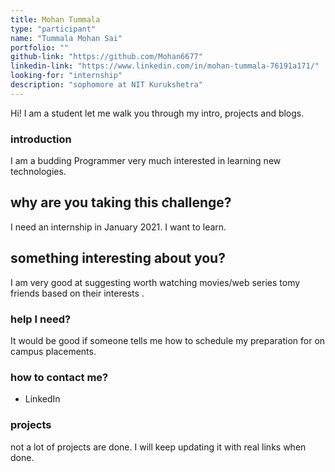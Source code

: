 ```yaml
---
title: Mohan Tummala
type: "participant"
name: "Tummala Mohan Sai"
portfolio: ""
github-link: "https://github.com/Mohan6677"
linkedin-link: "https://www.linkedin.com/in/mohan-tummala-76191a171/"
looking-for: "internship"
description: "sophomore at NIT Kurukshetra"
---
```


Hi! I am a student let me walk you through my intro, projects and blogs.

### introduction

I am a budding Programmer very much interested in learning new technologies.

## why are you taking this challenge?

I need an internship in January 2021.
I want to learn.

## something interesting about you?

I am very good at suggesting worth watching  movies/web series tomy friends based on their interests .

### help I need?

It would be good if someone tells me how to schedule my preparation for on campus placements.

### how to contact me?

- LinkedIn

### projects

not a lot of projects are done. I will keep updating it with real links when done.

